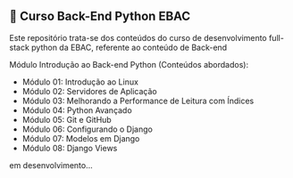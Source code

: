 ## 📝 Curso Back-End Python EBAC
Este repositório trata-se dos conteúdos do curso de desenvolvimento full-stack python da EBAC, referente ao conteúdo de Back-end

Módulo Introdução ao Back-end Python (Conteúdos abordados):
- Módulo 01: Introdução ao Linux
- Módulo 02: Servidores de Aplicação
- Módulo 03: Melhorando a Performance de Leitura com Índices 
- Módulo 04: Python Avançado
- Módulo 05: Git e GitHub
- Módulo 06: Configurando o Django
- Módulo 07: Modelos em Django
- Módulo 08: Django Views

em desenvolvimento...
